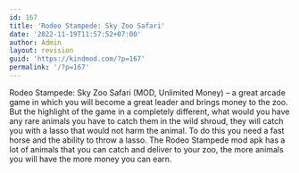 ```yaml
---
id: 167
title: 'Rodeo Stampede: Sky Zoo Safari'
date: '2022-11-19T11:57:52+07:00'
author: Admin
layout: revision
guid: 'https://kindmod.com/?p=167'
permalink: '/?p=167'
---
```


Rodeo Stampede: Sky Zoo Safari (MOD, Unlimited Money) – a great arcade game in which you will become a great leader and brings money to the zoo. But the highlight of the game in a completely different, what would you have any rare animals you have to catch them in the wild shroud, they will catch you with a lasso that would not harm the animal. To do this you need a fast horse and the ability to throw a lasso. The Rodeo Stampede mod apk has a lot of animals that you can catch and deliver to your zoo, the more animals you will have the more money you can earn.
